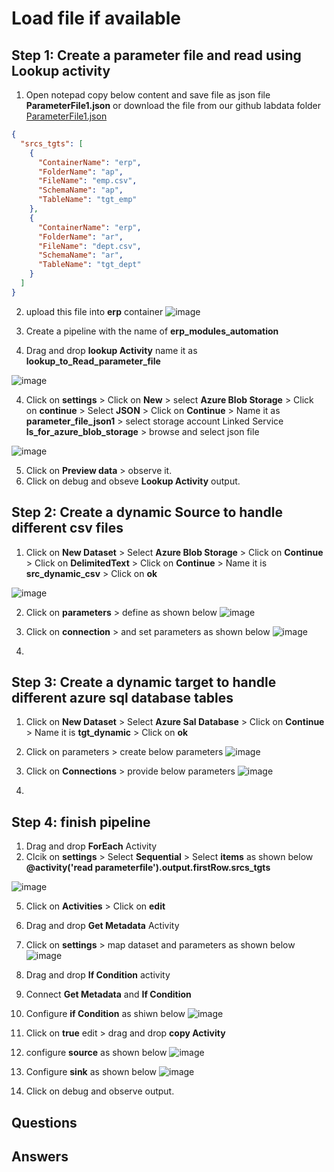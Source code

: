 # Load file if available

## Step 1: Create a parameter file and read using Lookup activity
1. Open notepad copy below content and save file as json file **ParameterFile1.json** or download the file from our github labdata folder [ParameterFile1.json](https://github.com/rritec/Cloud-Data-Engineering/blob/main/01-Azure-Data-Factory(ADF)/labdata/ParameterFile1.json)
``` json
{
  "srcs_tgts": [
    {
      "ContainerName": "erp",
      "FolderName": "ap",
      "FileName": "emp.csv",
      "SchemaName": "ap",
      "TableName": "tgt_emp"
    },
    {
      "ContainerName": "erp",
      "FolderName": "ar",
      "FileName": "dept.csv",
      "SchemaName": "ar",
      "TableName": "tgt_dept"
    }
  ]
}

```
2. upload this file into **erp** container
  ![image](https://github.com/rritec/Cloud-Data-Engineering/assets/20516321/3174845d-8cf6-40ac-9cbd-e221c4ee5fce)


3. Create a pipeline with the name of **erp_modules_automation**
4. Drag and drop **lookup Activity** name it as **lookup_to_Read_parameter_file**

  ![image](https://github.com/rritec/Cloud-Data-Engineering/assets/20516321/3979139b-85a6-4058-ab57-066769eab746)

4. Click on **settings** > Click on **New** > select **Azure Blob Storage** > Click on **continue** > Select **JSON** > Click on **Continue** > Name it as **parameter_file_json1** > select storage account Linked Service **ls_for_azure_blob_storage** > browse and select json file

  ![image](https://github.com/rritec/Cloud-Data-Engineering/assets/20516321/a755cd4d-f534-42a0-b3d9-e88581c80924)



5. Click on **Preview data** > observe it.
6. Click on debug and obseve **Lookup Activity** output.
## Step 2: Create a dynamic Source to handle different csv files
1. Click on **New Dataset** > Select **Azure Blob Storage** > Click on **Continue** > Click on **DelimitedText** > Click on **Continue** > Name it is **src_dynamic_csv** > Click on **ok**
   
  ![image](https://github.com/rritec/Cloud-Data-Engineering/assets/20516321/d4a508a5-822e-48ce-9b99-8689a64e0cf3)

2. Click on **parameters** > define as shown below
   ![image](https://github.com/rritec/Cloud-Data-Engineering/assets/20516321/eaacac2e-5524-4a75-b753-e87a9fb03266)

3. Click on **connection** > and set parameters as shown below
   ![image](https://github.com/rritec/Cloud-Data-Engineering/assets/20516321/da4d9bff-79f3-40b8-ba39-bd0e3d408b81)

4. 
## Step 3: Create a dynamic target to handle different azure sql database tables

1. Click on **New Dataset** > Select **Azure Sal Database** > Click on **Continue** > Name it is **tgt_dynamic** > Click on **ok**
   
2. Click on parameters > create below parameters
   ![image](https://github.com/rritec/Cloud-Data-Engineering/assets/20516321/c4193227-f38c-4f84-af5d-950261460c85)

3. Click on **Connections** > provide below parameters
   ![image](https://github.com/rritec/Cloud-Data-Engineering/assets/20516321/c00620f5-969b-4866-9554-82c1714319c9)

4. 
## Step 4: finish pipeline
1. Drag and drop **ForEach** Activity
4. Clcik on **settings** > Select **Sequential** > Select **items** as shown below **@activity('read parameterfile').output.firstRow.srcs_tgts**

  ![image](https://github.com/rritec/Cloud-Data-Engineering/assets/20516321/041c49e8-c893-4f0d-8824-7fd52ebd387d)


5. Click on **Activities** > Click on **edit**
6. Drag and drop **Get Metadata** Activity
7. Click on **settings** > map dataset and parameters as shown below
   ![image](https://github.com/rritec/Cloud-Data-Engineering/assets/20516321/84840885-e77e-4535-9f64-8eff67b086a1)

8. Drag and drop **If Condition** activity
9. Connect **Get Metadata** and **If Condition**
10. Configure **if Condition** as shiwn below
   ![image](https://github.com/rritec/Cloud-Data-Engineering/assets/20516321/996fc934-2dac-4d9a-a41a-e10029e5fc89)

11. Click on **true** edit > drag and drop **copy Activity**
12. configure **source** as shown below
   ![image](https://github.com/rritec/Cloud-Data-Engineering/assets/20516321/fec90dd5-36e1-425f-83f2-08f2fafe78e1)

13. Configure **sink** as shown below
   ![image](https://github.com/rritec/Cloud-Data-Engineering/assets/20516321/9770339c-7f59-474d-9ef8-2a732f68f357)

14. Click on debug and observe output.

    
## Questions
## Answers
